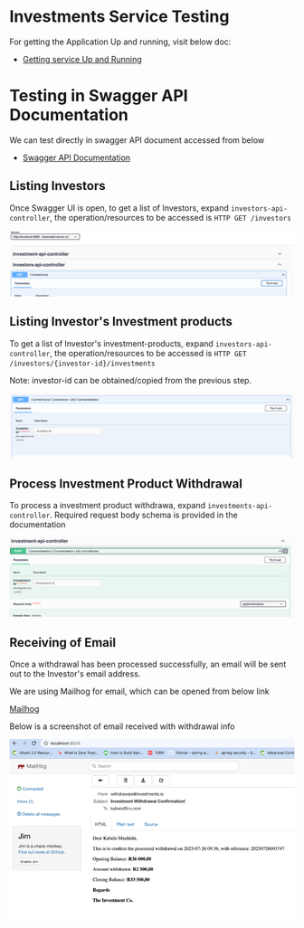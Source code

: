 # Investments Service Testing
For getting the Application Up and running, visit below doc:
* [Getting service Up and Running](README.md)

# Testing in Swagger API Documentation
We can test directly in swagger API document accessed from below

* [Swagger API Documentation](http://localhost:8080/swagger-ui/index.html)

## Listing Investors
Once Swagger UI is open, to get a list of Investors, expand `investors-api-controller`, the operation/resources to be accessed is `HTTP GET /investors`  

![img_1.png](img_1.png)

## Listing Investor's Investment products 
To get a list of Investor's investment-products, expand `investors-api-controller`, the operation/resources to be accessed is `HTTP GET /investors/{investor-id}/investments`

Note: investor-id can be obtained/copied from the previous step.

![img_2.png](img_2.png)

## Process Investment Product Withdrawal
To process a investment product withdrawa, expand `investments-api-controller`. Required request body schema is provided in the documentation

![img_3.png](img_3.png)

## Receiving of Email
Once a withdrawal has been processed successfully, an email will be sent out to the Investor's email address.

We are using Mailhog for email, which can be opened from below link

[Mailhog](http://localhost:8025/)

Below is a screenshot of email received with withdrawal info

![img_4.png](img_4.png)